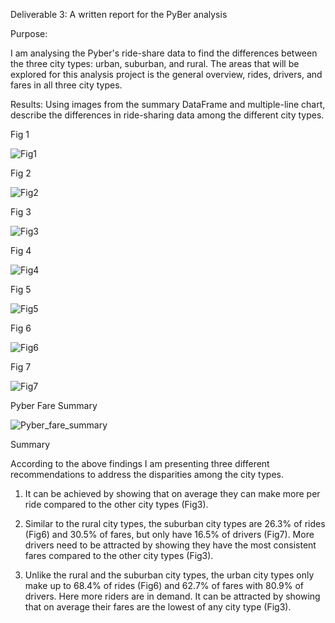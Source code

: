 Deliverable 3: A written report for the PyBer analysis 


Purpose: 

I am analysing the Pyber's ride-share data to find the differences between the three city types: urban, suburban, and rural. The areas that will be explored for this analysis project is the general overview, rides, drivers, and fares in all three city types.

Results: Using images from the summary DataFrame and multiple-line chart, describe the differences in ride-sharing data among the different city types.



Fig 1

![Fig1](https://user-images.githubusercontent.com/79559910/115182647-5111c100-a0a8-11eb-97ef-e738280a4d3d.png)

Fig 2

![Fig2](https://user-images.githubusercontent.com/79559910/115182657-553dde80-a0a8-11eb-836b-95252b26547b.png)

Fig 3

![Fig3](https://user-images.githubusercontent.com/79559910/115182663-58d16580-a0a8-11eb-8a6a-8ee99c8339f4.png)

Fig 4

![Fig4](https://user-images.githubusercontent.com/79559910/115182676-5cfd8300-a0a8-11eb-9393-50dfd5155052.png)

Fig 5

![Fig5](https://user-images.githubusercontent.com/79559910/115182680-6129a080-a0a8-11eb-9268-df11855cd91d.png)

Fig 6

![Fig6](https://user-images.githubusercontent.com/79559910/115182688-64249100-a0a8-11eb-8765-9e8121027f7c.png)

Fig 7

![Fig7](https://user-images.githubusercontent.com/79559910/115182697-671f8180-a0a8-11eb-8ad5-70bbdc4df55b.png)

Pyber Fare Summary

![Pyber_fare_summary](https://user-images.githubusercontent.com/79559910/115182769-8d452180-a0a8-11eb-9687-4ba7b9720dc2.png)


Summary

According to the above findings I am presenting three different recommendations to address the disparities among the city types.

1. It can be achieved by showing that on average they can make more per ride compared to the other city types (Fig3).

2.	Similar to the  rural city types, the suburban city types are 26.3% of rides (Fig6) and 30.5% of fares, but only have 16.5% of drivers (Fig7). More drivers need to be attracted by showing they have the most consistent fares compared to the other city types (Fig3).

3.	Unlike the rural and the suburban city types, the urban city types only make up to 68.4% of rides (Fig6) and 62.7% of fares with 80.9% of drivers. Here more riders are in demand. It can be attracted by showing that on average their fares are the lowest of any city type (Fig3).
